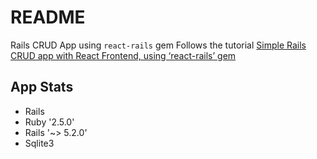 # README

Rails CRUD App using `react-rails` gem
Follows the tutorial [Simple Rails CRUD app with React Frontend, using ‘react-rails’ gem](https://medium.com/quick-code/simple-rails-crud-app-with-react-frontend-using-react-rails-gem-b708b89a9419)

## App Stats

* Rails
* Ruby '2.5.0'
* Rails '~> 5.2.0'
* Sqlite3
